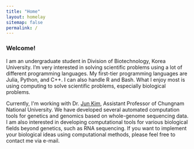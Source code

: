 ```yaml
---
title: "Home"
layout: homelay
sitemap: false
permalink: /
---
```


### Welcome!

I am an undergraduate student in Division of Biotechnology, Korea University.
I’m very interested in solving scientific problems using a lot of different programming languages.
My first-tier programming languages are Julia, Python, and C++. I can also handle R and Bash.
What I enjoy most is using computing to solve scientific problems, especially biological problems.

Currently, I'm working with Dr. [Jun Kim](https://github.com/JunKimCNU), Assistant Professor of Chungnam National University.
We have developed several automated computation tools for genetics and genomics based on whole-genome sequencing data.
I am also interested in developing computational tools for various biological fields beyond genetics, such as RNA sequencing.
If you want to implement your biological ideas using computational methods, please feel free to contact me via e-mail.
